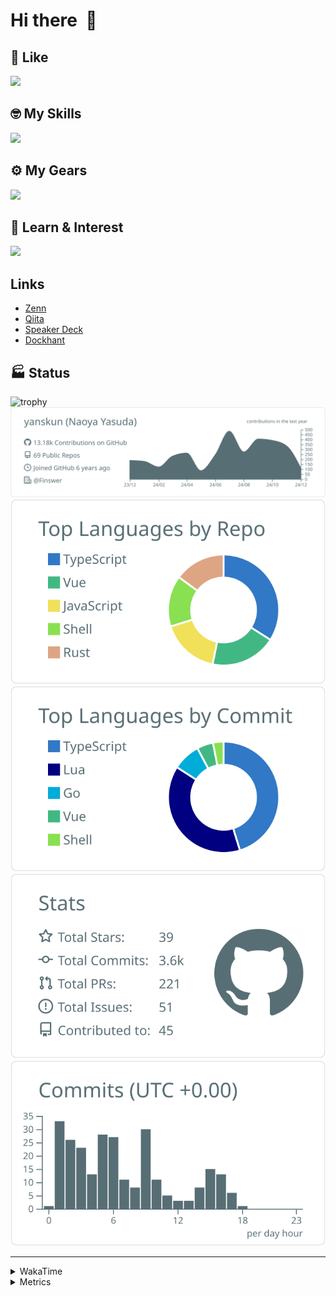 # Hi there&nbsp; :wave:

## 💌 Like
<img src="https://go-skill-icons.vercel.app/api/icons?i=github" />

## 🤓 My Skills
<img src="https://go-skill-icons.vercel.app/api/icons?i=js,ts,vue,nuxtjs,react,nextjs,go,lua,git" />

## ⚙️ My Gears
<img src="https://go-skill-icons.vercel.app/api/icons?i=neovim,vscode,githubcopilot,alacritty,tmux" />

## 📖 Learn & Interest
<img src="https://go-skill-icons.vercel.app/api/icons?i=rust,deno,css,zig,playwright,githubactions,storybook,netlify,eslint" />

## Links
- [Zenn](https://zenn.dev/yanskun)
- [Qiita](https://qiita.com/yanskun)
- [Speaker Deck](https://speakerdeck.com/yanskun)
- [Dockhant](https://www.dockhunt.com/users/yanskun)

<!-- https://github.com/ryo-ma/github-profile-trophy -->

## 🏭 Status

<img src="https://github-profile-trophy.vercel.app/?username=yanskun&theme=onedark&row=1" alt="trophy">

<!-- https://github.com/vn7n24fzkq/github-profile-summary-cards -->
<picture>
  <source media="(prefers-color-scheme: dark)" srcset="https://raw.githubusercontent.com/yanskun/yanskun/master/profile-summary-card-output/nord_dark/0-profile-details.svg">
 <img src="https://raw.githubusercontent.com/yanskun/yanskun/master/profile-summary-card-output/default/0-profile-details.svg">
</picture>
<br>
<picture>
  <source media="(prefers-color-scheme: dark)" srcset="https://raw.githubusercontent.com/yanskun/yanskun/master/profile-summary-card-output/nord_dark/1-repos-per-language.svg">
 <img src="https://raw.githubusercontent.com/yanskun/yanskun/master/profile-summary-card-output/default/1-repos-per-language.svg">
</picture>
<picture>
  <source media="(prefers-color-scheme: dark)" srcset="https://raw.githubusercontent.com/yanskun/yanskun/master/profile-summary-card-output/nord_dark/2-most-commit-language.svg">
 <img src="https://raw.githubusercontent.com/yanskun/yanskun/master/profile-summary-card-output/default/2-most-commit-language.svg">
</picture>
<br>
<picture>
  <source media="(prefers-color-scheme: dark)" srcset="https://raw.githubusercontent.com/yanskun/yanskun/master/profile-summary-card-output/nord_dark/3-stats.svg">
 <img src="https://raw.githubusercontent.com/yanskun/yanskun/master/profile-summary-card-output/default/3-stats.svg">
</picture>
<picture>
  <source media="(prefers-color-scheme: dark)" srcset="https://raw.githubusercontent.com/yanskun/yanskun/master/profile-summary-card-output/nord_dark/4-productive-time.svg">
 <img src="https://raw.githubusercontent.com/yanskun/yanskun/master/profile-summary-card-output/default/4-productive-time.svg">
</picture>

---

<details>
  <summary>WakaTime</summary>
<!--START_SECTION:waka-->
![Code Time](http://img.shields.io/badge/Code%20Time-1%2C586%20hrs%2017%20mins-blue)

**🐱 My GitHub Data** 

> 📦 143.2 kB Used in GitHub's Storage 
 > 
> 🏆 3,166 Contributions in the Year 2024
 > 
> 💼 Opted to Hire
 > 
> 📜 125 Public Repositories 
 > 
> 🔑 4 Private Repositories 
 > 
**I'm an Early 🐤** 

```text
🌞 Morning                5639 commits        ████░░░░░░░░░░░░░░░░░░░░░   14.23 % 
🌆 Daytime                20936 commits       █████████████░░░░░░░░░░░░   52.81 % 
🌃 Evening                9554 commits        ██████░░░░░░░░░░░░░░░░░░░   24.10 % 
🌙 Night                  3512 commits        ██░░░░░░░░░░░░░░░░░░░░░░░   08.86 % 
```
📅 **I'm Most Productive on Tuesday** 

```text
Monday                   5721 commits        ████░░░░░░░░░░░░░░░░░░░░░   14.43 % 
Tuesday                  8319 commits        █████░░░░░░░░░░░░░░░░░░░░   20.99 % 
Wednesday                7521 commits        █████░░░░░░░░░░░░░░░░░░░░   18.97 % 
Thursday                 7305 commits        █████░░░░░░░░░░░░░░░░░░░░   18.43 % 
Friday                   5820 commits        ████░░░░░░░░░░░░░░░░░░░░░   14.68 % 
Saturday                 2111 commits        █░░░░░░░░░░░░░░░░░░░░░░░░   05.33 % 
Sunday                   2844 commits        ██░░░░░░░░░░░░░░░░░░░░░░░   07.17 % 
```


📊 **This Week I Spent My Time On** 

```text
🕑︎ Time Zone: Asia/Tokyo

💬 Programming Languages: 
TypeScript               26 hrs 4 mins       ███████████████████░░░░░░   75.39 % 
Markdown                 4 hrs 20 mins       ███░░░░░░░░░░░░░░░░░░░░░░   12.55 % 
YAML                     1 hr 13 mins        █░░░░░░░░░░░░░░░░░░░░░░░░   03.54 % 
Other                    52 mins             █░░░░░░░░░░░░░░░░░░░░░░░░   02.53 % 
Lua                      46 mins             █░░░░░░░░░░░░░░░░░░░░░░░░   02.24 % 

🔥 Editors: 
Neovim                   34 hrs 31 mins      █████████████████████████   99.83 % 
VS Code                  3 mins              ░░░░░░░░░░░░░░░░░░░░░░░░░   00.17 % 

💻 Operating System: 
Mac                      34 hrs 34 mins      █████████████████████████   100.00 % 
```


 Last Updated on 06/12/2024 06:16:49 UTC
<!--END_SECTION:waka-->
</details>

<details>
  <summary>Metrics</summary>
  <img src="https://github.com/yanskun/yanskun/blob/main/github-metrics.svg" alt="Metrics">
</details>
